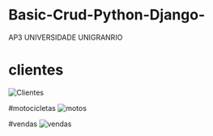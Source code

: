 # Basic-Crud-Python-Django-
AP3 UNIVERSIDADE UNIGRANRIO

# clientes
![Clientes](https://user-images.githubusercontent.com/57998761/123124173-d48bbd80-d41d-11eb-93a6-b8e3a83d049e.png)

#motocicletas
![motos](https://user-images.githubusercontent.com/57998761/123124199-db1a3500-d41d-11eb-86b3-205598600235.png)

#vendas
![vendas](https://user-images.githubusercontent.com/57998761/123124226-df465280-d41d-11eb-8737-8b23c70c878e.png)

